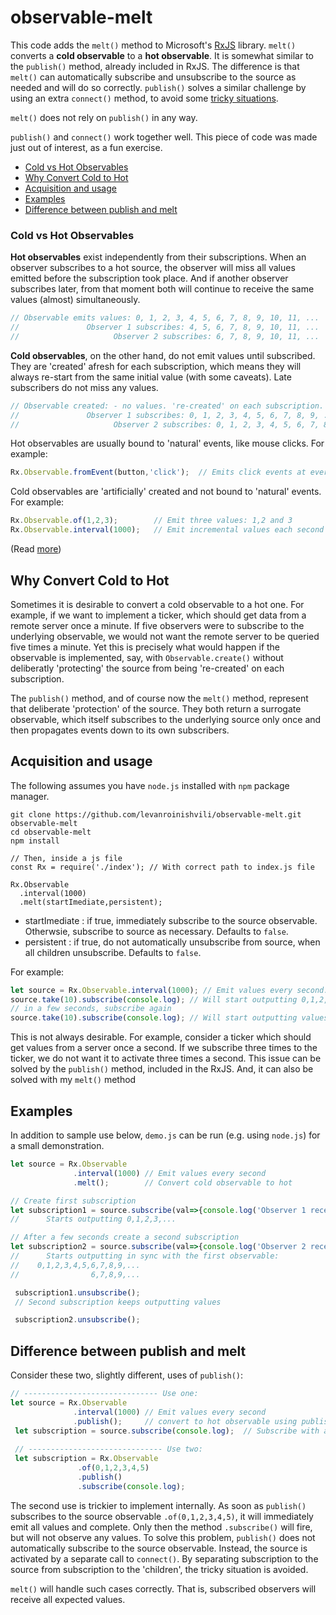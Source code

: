 # observable-melt

This code adds the `melt()` method to Microsoft's [RxJS](http://reactivex.io/) library. `melt()` converts a **cold observable** to a **hot observable**. It is somewhat similar to the `publish()` method, already included in RxJS. The difference is that `melt()`
can automatically subscribe and unsubscribe to the source as needed and will do so correctly. `publish()` solves a similar challenge
by using an extra `connect()` method, to avoid some [tricky situations](#difference-between-publish-and-melt).

`melt()` does not rely on `publish()` in any way.

`publish()` and `connect()` work together well. This piece of code was made just out of interest, as a fun exercise.

* [Cold vs Hot Observables](#cold-vs-hot-observables)
* [Why Convert Cold to Hot](#why-convert-cold-to-hot)
* [Acquisition and usage](#acquisition-and-usage)
* [Examples](#examples)
* [Difference between publish and melt](#difference-between-publish-and-melt)

### Cold vs Hot Observables

**Hot observables** exist independently from their subscriptions. When an observer subscribes to a hot source,
the observer will miss all values emitted before the subscription took place. And if another observer subscribes later,
from that moment both will continue to receive the same values (almost) simultaneously.
``` JavaScript
// Observable emits values: 0, 1, 2, 3, 4, 5, 6, 7, 8, 9, 10, 11, ...
//               Observer 1 subscribes: 4, 5, 6, 7, 8, 9, 10, 11, ...
//                     Observer 2 subscribes: 6, 7, 8, 9, 10, 11, ...
```

**Cold observables**, on the other hand, do not emit values until subscribed. They are 'created' afresh for each subscription,
which means they will always re-start from the same initial value (with some caveats). Late subscribers do not miss
any values.
``` JavaScript
// Observable created: - no values. 're-created' on each subscription.
//               Observer 1 subscribes: 0, 1, 2, 3, 4, 5, 6, 7, 8, 9, ...
//                     Observer 2 subscribes: 0, 1, 2, 3, 4, 5, 6, 7, 8, 9, ...
```
Hot observables are usually bound to 'natural' events, like mouse clicks. For example:
``` JavaScript
Rx.Observable.fromEvent(button,'click');  // Emits click events at every click
```

Cold observables are 'artificially' created and not bound to 'natural' events. For example:
``` JavaScript
Rx.Observable.of(1,2,3);        // Emit three values: 1,2 and 3
Rx.Observable.interval(1000);   // Emit incremental values each second
```

(Read [more](https://github.com/Reactive-Extensions/RxJS/blob/master/doc/gettingstarted/creating.md))

## Why Convert Cold to Hot
Sometimes it is desirable to convert a cold observable to a hot one. For example, if we want to implement a ticker,
which should get data from a remote server once a minute. If five observers were to subscribe to the underlying observable,
we would not want the remote server to be queried five times a minute. Yet this is precisely what would happen if the
observable is implemented, say, with `Observable.create()` without deliberatly 'protecting' the source from being
're-created' on each subscription.

The `publish()` method, and of course now the `melt()` method, represent that deliberate 'protection' of the source.
They both return a surrogate observable, which itself subscribes to the underlying source only once and then propagates events
down to its own subscribers.

## Acquisition and usage
The following assumes you have `node.js` installed with `npm` package manager.
```
git clone https://github.com/levanroinishvili/observable-melt.git observable-melt
cd observable-melt
npm install

// Then, inside a js file
const Rx = require('./index'); // With correct path to index.js file

Rx.Observable
  .interval(1000)
  .melt(startImediate,persistent);
```
* startImediate : if true, immediately subscribe to the source observable. Otherwsie,
subscribe to source as necessary. Defaults to `false`.
* persistent    : if true, do not automatically unsubscribe from source, when all children unsubscribe.
Defaults to `false`.

For example:
``` JavaScript
let source = Rx.Observable.interval(1000); // Emit values every second: 0,1,2,3,...
source.take(10).subscribe(console.log); // Will start outputting 0,1,2,...9
// in a few seconds, subscribe again
source.take(10).subscribe(console.log); // Will start outputting values from 0
```

This is not always desirable. For example, consider a ticker which should get values from a server
once a second. If we subscribe three times to the ticker, we do not want it to activate three times a second.
This issue can be solved by the `publish()` method, included in the RxJS. And, it can also be solved with
my `melt()` method

## Examples
In addition to sample use below, `demo.js` can be run (e.g. using `node.js`) for a small demonstration.

``` JavaScript
let source = Rx.Observable
              .interval(1000) // Emit values every second
              .melt();        // Convert cold observable to hot

// Create first subscription
let subscription1 = source.subscribe(val=>{console.log('Observer 1 received',val);});
//      Starts outputting 0,1,2,3,...

// After a few seconds create a second subscription
let subscription2 = source.subscribe(val=>{console.log('Observer 2 received',val);});
//      Starts outputting in sync with the first observable:
//    0,1,2,3,4,5,6,7,8,9,...
//                6,7,8,9,...

 subscription1.unsubscribe();
 // Second subscription keeps outputting values

 subscription2.unsubscribe();
```
## Difference between publish and melt
Consider these two, slightly different, uses of `publish()`:
``` JavaScript
// ------------------------------ Use one:
let source = Rx.Observable
              .interval(1000) // Emit values every second
              .publish();     // convert to hot observable using publish()
 let subscription = source.subscribe(console.log);  // Subscribe with a very simple observable
 
 // ------------------------------ Use two:
 let subscription = Rx.Observable
               .of(0,1,2,3,4,5)
               .publish()
               .subscribe(console.log);
```
The second use is trickier to implement internally. As soon as `publish()` subscribes to the source observable `.of(0,1,2,3,4,5)`,
it will immediately emit all values and complete. Only then the method `.subscribe()` will fire, but will not observe any
values. To solve this problem, `publish()` does not automatically subscribe to the source observable. Instead, the source is
activated by a separate call to `connect()`. By separating subscription to the source from subscription to the 'children',
the tricky situation is avoided.

`melt()` will handle such cases correctly. That is, subscribed observers will receive all expected values.
